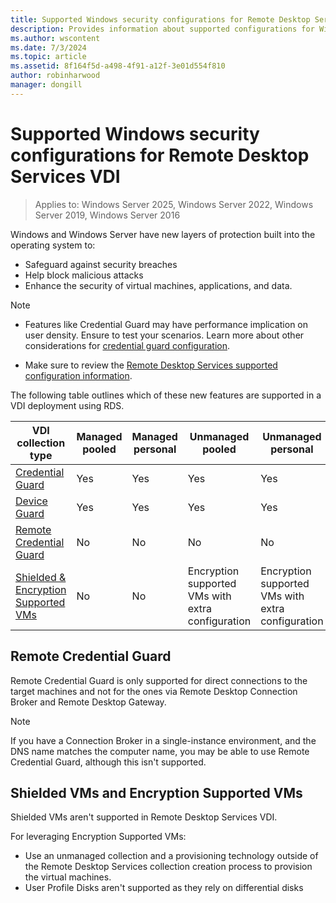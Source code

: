 ```yaml
---
title: Supported Windows security configurations for Remote Desktop Services VDI
description: Provides information about supported configurations for Windows VDI with RDS in Windows Server.
ms.author: wscontent
ms.date: 7/3/2024
ms.topic: article
ms.assetid: 8f164f5d-a498-4f91-a12f-3e01d554f810
author: robinharwood
manager: dongill
---
```


# Supported Windows security configurations for Remote Desktop Services VDI

>Applies to: Windows Server 2025, Windows Server 2022, Windows Server 2019, Windows Server 2016

Windows and Windows Server have new layers of protection built into the operating system to:

- Safeguard against security breaches
- Help block malicious attacks
- Enhance the security of virtual machines, applications, and data.

> [!NOTE]
>
> - Features like Credential Guard may have performance implication on user density. Ensure to test your scenarios. Learn more about other considerations for [credential guard configuration](/windows/security/identity-protection/credential-guard/considerations-known-issues).
>
> - Make sure to review the [Remote Desktop Services supported configuration information](rds-supported-config.md).

The following table outlines which of these new features are supported in a VDI deployment using RDS.

|  VDI collection  type               |  Managed  pooled |  Managed  personal |  Unmanaged  pooled                                     |  Unmanaged  personal                                    |
|-------------------------------------|------------------|--------------------|--------------------------------------------------------|--------------------------------------------------------|
| [Credential Guard](/windows/security/identity-protection/credential-guard/credential-guard)                    | Yes              | Yes                | Yes                                                    | Yes                                                    |
| [Device Guard](/windows/security/threat-protection/windows-defender-application-control/windows-defender-application-control-deployment-guide)                        | Yes              | Yes                | Yes                                                    | Yes                                                    |
| [Remote Credential Guard](/windows/security/identity-protection/remote-credential-guard)             | No               | No                 | No                                                     | No                                                     |
| [Shielded & Encryption Supported VMs](../../security/guarded-fabric-shielded-vm/guarded-fabric-and-shielded-vms.md) | No               | No                 | Encryption supported VMs with extra configuration | Encryption supported VMs with extra configuration |

## Remote Credential Guard

Remote Credential Guard is only supported for direct connections to the target machines and not for the ones via Remote Desktop Connection Broker and Remote Desktop Gateway.
> [!NOTE]
> If you have a Connection Broker in a single-instance environment, and the DNS name matches the computer name, you may be able to use Remote Credential Guard, although this isn't supported.

## Shielded VMs and Encryption Supported VMs

Shielded VMs aren't supported in Remote Desktop Services VDI.

For leveraging Encryption Supported VMs:
- Use an unmanaged collection and a provisioning technology outside of the Remote Desktop Services collection creation process to provision the virtual machines.
- User Profile Disks aren't supported as they rely on differential disks
